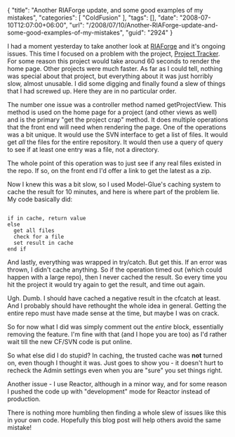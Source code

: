 {
	"title": "Another RIAForge update, and some good examples of my mistakes",
	"categories": [
		"ColdFusion"
	],
	"tags": [],
	"date": "2008-07-10T12:07:00+06:00",
	"url": "/2008/07/10/Another-RIAForge-update-and-some-good-examples-of-my-mistakes",
	"guid": "2924"
}

I had a moment yesterday to take another look at <a href="http://www.riaforge.org">RIAForge</a> and it's ongoing issues. This time I focused on a problem with the project, <a href="http://projecttracker.riaforge.org/">Project Tracker</a>. For some reason this project would take around 60 seconds to render the home page. Other projects were much faster. As far as I could tell, nothing was special about that project, but everything about it was just horribly slow, almost unusable. I did some digging and finally found a slew of things that I had screwed up. Here they are in no particular order.
<!--more-->
The number one issue was a controller method named getProjectView. This method is used on the home page for a project (and other views as well) and is the primary "get the project crap" method. It does multiple operations that the front end will need when rendering the page. One of the operations was a bit unique. It would use the SVN interface to get a list of files. It would get <i>all</i> the files for the entire repository. It would then use a query of query to see if at least one entry was a file, not a directory. 

The whole point of this operation was to just see if any real files existed in the repo. If so, on the front end I'd offer a link to get the latest as a zip. 

Now I knew this was a bit slow, so I used Model-Glue's caching system to cache the result for 10 minutes, and here is where part of the problem lie. My code basically did:

<code>
if in cache, return value
else
  get all files
  check for a file
  set result in cache
end if
</code>

And lastly, everything was wrapped in try/catch. But get this. If an error was thrown, I didn't cache anything. So if the operation timed out (which could happen with a large repo), then I never cached the result. So every time you hit the project it would try again to get the result, and time out again.

Ugh. Dumb. I should have cached a negative result in the cfcatch at least. And I probably should have rethought the whole idea in general. Getting the entire repo must have made sense at the time, but maybe I was on crack.

So for now what I did was simply comment out the <i>entire</i> block, essentially removing the feature. I'm fine with that (and I hope you are too) as I'd rather wait till the new CF/SVN code is put online.

So what else did I do stupid? In caching, the trusted cache was <b>not</b> turned on, even though I thought it was. Just goes to show you - it doesn't hurt to recheck the Admin settings even when you are "sure" you set things right.

Another issue - I use Reactor, although in a minor way, and for some reason I pushed the code up with "development" mode for Reactor instead of production.

There is nothing more humbling then finding a whole slew of issues like this in your own code. Hopefully this blog post will help others avoid the same mistake!